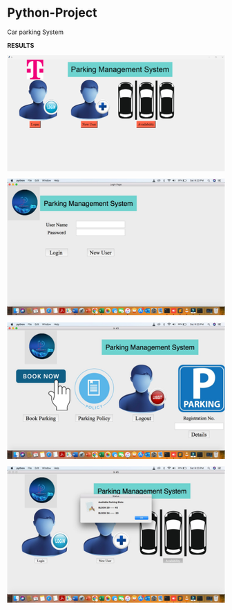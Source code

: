 # Python-Project

Car parking System


 **RESULTS**
 
![](https://github.com/TELIT-Hackathon2023/5-devuz/blob/main/Screenshot%202023-11-26%20073428.png)

![](https://github.com/noorkhokhar99/car-parking-system-pyresearch/blob/main/WhatsApp%20Image%202022-10-15%20at%209.24.33%20PM%20(3).jpeg)


![](https://github.com/noorkhokhar99/car-parking-system-pyresearch/blob/main/WhatsApp%20Image%202022-10-15%20at%209.24.33%20PM%20(4).jpeg)


![](https://github.com/noorkhokhar99/car-parking-system-pyresearch/blob/main/WhatsApp%20Image%202022-10-15%20at%209.24.33%20PM%20(5).jpeg)

